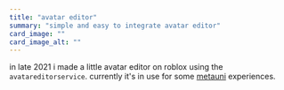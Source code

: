 ```yaml
---
title: "avatar editor"
summary: "simple and easy to integrate avatar editor"
card_image: ""
card_image_alt: ""
---
```


in late 2021 i made a little avatar editor on roblox using the `avatareditorservice`. currently it's in use for some [metauni](https://metauni.org) experiences.